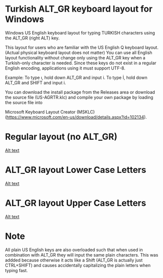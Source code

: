 # Turkish ALT_GR keyboard layout for Windows
Windows US English keyboard layout for typing TURKISH characters using the ALT_GR (right ALT) key.


This layout for users who are familiar with the US English Q keyboard layout. (Actual physical keyboard layout does not matter)
You can use all English layout functionality without change only using the ALT_GR key when a Turkish-only character is needed.
Since these keys do not exist in a regular English encoding, applications using it must support UTF-8.

Example: To type ı,  hold down ALT_GR and input i.  To type İ, hold down ALT_GR and SHIFT and input i.


You can download the install package from the Releases area or download the source file (US-AGRTR.klc) and compile your own package by loading the source file  into 

Microsoft Keyboard Layout Creator (MSKLC) (https://www.microsoft.com/en-us/download/details.aspx?id=102134).

# Regular layout (no ALT_GR)
[Alt text](altgr-tr-NORMAL.png?raw=true "Regular layout")

# ALT_GR layout Lower Case Letters
[Alt text](altgr-tr-ALTGR_LC.png.png?raw=true "ALT_GR Lower Case layout")

# ALT_GR layout Upper Case Letters
[Alt text](altgr-tr-ALTGR_UC.png?raw=true "ALT_GR Upper Case layout")

# Note

All plain US English keys are also overloaded such that when used in combination with ALT_GR they will input the same plain characters. This was addded because otherwise it acts like a Shift (ALT_GR is actually just CTRL+SHIFT) and causes accidentally capitalizing the plain letters when typing fast.
